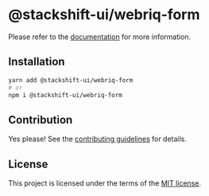 # @stackshift-ui/webriq-form



Please refer to the [documentation](https://stackshift-ui.webriq.com/docs/components/webriq-form) for more information.

## Installation

```sh
yarn add @stackshift-ui/webriq-form
# or
npm i @stackshift-ui/webriq-form
```

## Contribution

Yes please! See the
[contributing guidelines](https://github.com/stackshift-ui/components/master/CONTRIBUTING.md)
for details.

## License

This project is licensed under the terms of the
[MIT license](https://github.com/stackshift-ui/components/master/LICENSE).

